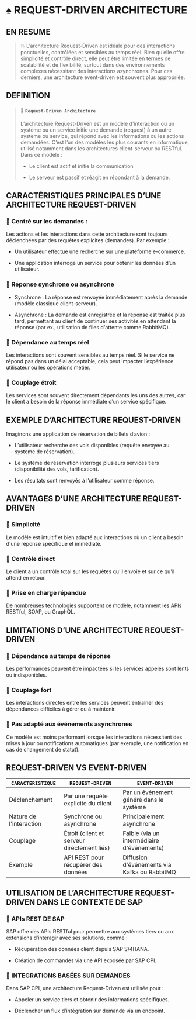 # ♠ REQUEST-DRIVEN ARCHITECTURE

## EN RESUME

> :boom: L’architecture Request-Driven est idéale pour des interactions ponctuelles, contrôlées et sensibles au temps réel. Bien qu’elle offre simplicité et contrôle direct, elle peut être limitée en termes de scalabilité et de flexibilité, surtout dans des environnements complexes nécessitant des interactions asynchrones. Pour ces derniers, une architecture event-driven est souvent plus appropriée.

## DEFINITION

> #### :bookmark: `Request-Driven Architecture`
>
> L’architecture Request-Driven est un modèle d'interaction où un système ou un service initie une demande (request) à un autre système ou service, qui répond avec les informations ou les actions demandées. C’est l’un des modèles les plus courants en informatique, utilisé notamment dans les architectures client-serveur ou RESTful. Dans ce modèle :
>
> - Le client est actif et initie la communication
>
> - Le serveur est passif et réagit en répondant à la demande.

## CARACTÉRISTIQUES PRINCIPALES D’UNE ARCHITECTURE REQUEST-DRIVEN

### :small_red_triangle_down: Centré sur les demandes :

Les actions et les interactions dans cette architecture sont toujours déclenchées par des requêtes explicites (demandes). Par exemple :

- Un utilisateur effectue une recherche sur une plateforme e-commerce.

- Une application interroge un service pour obtenir les données d’un utilisateur.

### :small_red_triangle_down: Réponse synchrone ou asynchrone

- Synchrone : La réponse est renvoyée immédiatement après la demande (modèle classique client-serveur).

- Asynchrone : La demande est enregistrée et la réponse est traitée plus tard, permettant au client de continuer ses activités en attendant la réponse (par ex., utilisation de files d'attente comme RabbitMQ).

### :small_red_triangle_down: Dépendance au temps réel

Les interactions sont souvent sensibles au temps réel. Si le service ne répond pas dans un délai acceptable, cela peut impacter l’expérience utilisateur ou les opérations métier.

### :small_red_triangle_down: Couplage étroit

Les services sont souvent directement dépendants les uns des autres, car le client a besoin de la réponse immédiate d’un service spécifique.

## EXEMPLE D’ARCHITECTURE REQUEST-DRIVEN

Imaginons une application de réservation de billets d’avion :

- L’utilisateur recherche des vols disponibles (requête envoyée au système de réservation).

- Le système de réservation interroge plusieurs services tiers (disponibilité des vols, tarification).

- Les résultats sont renvoyés à l’utilisateur comme réponse.

## AVANTAGES D’UNE ARCHITECTURE REQUEST-DRIVEN

### :small_red_triangle_down: Simplicité

Le modèle est intuitif et bien adapté aux interactions où un client a besoin d'une réponse spécifique et immédiate.

### :small_red_triangle_down: Contrôle direct

Le client a un contrôle total sur les requêtes qu'il envoie et sur ce qu'il attend en retour.

### :small_red_triangle_down: Prise en charge répandue

De nombreuses technologies supportent ce modèle, notamment les APIs RESTful, SOAP, ou GraphQL.

## LIMITATIONS D’UNE ARCHITECTURE REQUEST-DRIVEN

### :small_red_triangle_down: Dépendance au temps de réponse

Les performances peuvent être impactées si les services appelés sont lents ou indisponibles.

### :small_red_triangle_down: Couplage fort

Les interactions directes entre les services peuvent entraîner des dépendances difficiles à gérer ou à maintenir.

### :small_red_triangle_down: Pas adapté aux événements asynchrones

Ce modèle est moins performant lorsque les interactions nécessitent des mises à jour ou notifications automatiques (par exemple, une notification en cas de changement de statut).

## REQUEST-DRIVEN VS EVENT-DRIVEN

| `CARACTERISTIQUE`       | `REQUEST-DRIVEN`                            | `EVENT-DRIVEN`                               |
| ----------------------- | ------------------------------------------- | -------------------------------------------- |
| Déclenchement           | Par une requête explicite du client         | Par un événement généré dans le système      |
| Nature de l'interaction | Synchrone ou asynchrone                     | Principalement asynchrone                    |
| Couplage                | Étroit (client et serveur directement liés) | Faible (via un intermédiaire d'événements)   |
| Exemple                 | API REST pour récupérer des données         | Diffusion d'événements via Kafka ou RabbitMQ |

## UTILISATION DE L’ARCHITECTURE REQUEST-DRIVEN DANS LE CONTEXTE DE SAP

### :small_red_triangle_down: APIs REST DE SAP

SAP offre des APIs RESTful pour permettre aux systèmes tiers ou aux extensions d’interagir avec ses solutions, comme :

- Récupération des données client depuis SAP S/4HANA.

- Création de commandes via une API exposée par SAP CPI.

### :small_red_triangle_down: INTEGRATIONS BASÉES SUR DEMANDES

Dans SAP CPI, une architecture Request-Driven est utilisée pour :

- Appeler un service tiers et obtenir des informations spécifiques.

- Déclencher un flux d’intégration sur demande via un endpoint.
